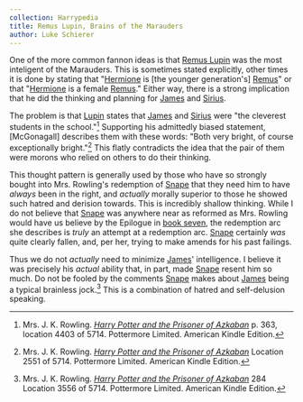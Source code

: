 ```yaml
---
collection: Harrypedia
title: Remus Lupin, Brains of the Marauders
author: Luke Schierer
---
```


One of the more common fannon ideas is that [Remus Lupin] was the most inteligent of the Marauders.  This is sometimes stated explicitly, other times it is done by stating that "[Hermione] is [the younger generation's] [Remus]" or that "[Hermione] is a female [Remus]."  Either way, there is a strong implication that he did the thinking and planning for [James] and [Sirius].

The problem is that [Lupin] states that [James] and [Sirius] were "the cleverest students in the school."[^240130-1]  Supporting his admittedly biased statement, [McGonagall] describes them with these words: "Both very bright, of course exceptionally bright."[^240130-2]  This flatly contradicts the idea that the pair of them were morons who relied on others to do their thinking.  

This thought pattern is generally used by those who have so strongly bought into Mrs. Rowling's redemption of [Snape] that they need him to have *always* been in the right, and *actually* morally superior to those he showed such hatred and derision towards.  This is incredibly shallow thinking.  While I do not believe that [Snape] was anywhere near as reformed as Mrs. Rowling would have us believe by the Epilogue in [book seven], the redemption arc she describes is *truly* an attempt at a redemption arc.  [Snape] certainly *was* quite clearly fallen, and, per her, trying to make amends for his past failings. 

Thus we do not *actually* need to minimize [James]' intelligence.  I believe it was precisely his *actual* ability that, in part, made [Snape] resent him so much.  Do not be fooled by the comments [Snape] makes about [James] being a typical brainless jock.[^240130-3]  This is a combination of hatred and self-delusion speaking. 

[Snape]: <../../people/snape/severus/>

[James]: <../../people/potter/james/>

[Sirius]: <../../people/black/sirius_iii/>

[Lupin]: <../../people/lupin/remus_john/>

[Remus]: <../../people/lupin/remus_john/>

[Remus Lupin]: <../../people/lupin/remus_john/>

[Hermione]: <../people/granger/hermione_jean/>

[Harry Potter and the Prisoner of Azkaban]: https://www.librarything.com/work/2742161

[book seven]: https://www.librarything.com/work/3577382

[^240130-1]: Mrs. J. K. Rowling. 
    _[Harry Potter and the Prisoner of Azkaban]_ 
    p. 363, location 4403 of 5714. Pottermore Limited. American Kindle Edition. 

[^240130-2]: Mrs. J. K. Rowling.
    _[Harry Potter and the Prisoner of Azkaban]_ 
    Location 2551 of 5714. Pottermore Limited. American Kindle Edition. 

[^240130-3]: Mrs. J. K. Rowling.
    _[Harry Potter and the Prisoner of Azkaban]_ 
    284 Location 3556 of 5714. Pottermore Limited. American Kindle Edition.